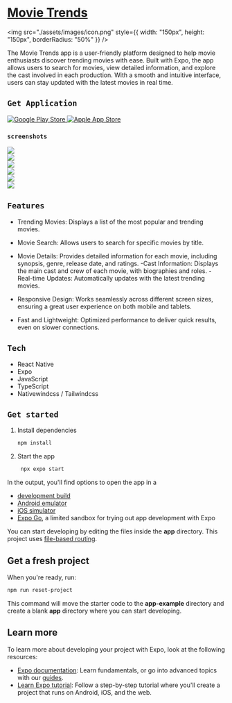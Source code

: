 # [Movie Trends][link]

<div style={{ textAlign: "center" }}>

  <img src="./assets/images/icon.png" style={{ width: "150px", height: "150px", borderRadius: "50%" }} />
</div>


> <div style={{ margin: 20, maxWidth: 700, lineHeight: "1.6" }}>
  The Movie Trends app is a user-friendly platform designed to help movie enthusiasts discover trending movies with ease. Built with Expo, the app allows users to search for movies, view detailed information, and explore the cast involved in each production. With a smooth and intuitive interface, users can stay updated with the latest movies in real time.
</div>

## `Get Application`

<div style={{ display: "flex",  gap: "20px" }}>
  <a href="#" target="_blank" rel="noopener noreferrer">
    <img src="./assets/images/google-play-badge-logo-svgrepo-com.svg" alt="Google Play Store" style={{ width: "100px", height: "100px" }} />
  </a>
  <a href="#" target="_blank" rel="noopener noreferrer">
    <img src="./assets/images/download-on-the-app-store-apple-logo-svgrepo-com.svg" alt="Apple App Store" style={{ width: "100px", height: "100px" }} />
  </a>
</div>


### `screenshots`

<div style={{ textAlign: "center", display: 'flex', gap: 8, flexWrap: 'wrap', justifyContent: 'center', width: "100%", margin: "auto" }}>
<div style={{ textAlign: "center" }}>
  <img src="./assets/images/screenshots/1.jpg" style={{ width: "300px", height: "650px", borderRadius: "5%" }} />
</div>
<div style={{ textAlign: "center" }}>
  <img src="./assets/images/screenshots/2.jpg" style={{ width: "300px", height: "650px", borderRadius: "5%" }} />
</div>
<div style={{ textAlign: "center" }}>
  <img src="./assets/images/screenshots/3.jpg" style={{ width: "300px", height: "650px", borderRadius: "5%" }} />
</div>
<div style={{ textAlign: "center" }}>
  <img src="./assets/images/screenshots/4.jpg" style={{ width: "300px", height: "650px", borderRadius: "5%" }} />
</div>
<div style={{ textAlign: "center" }}>
  <img src="./assets/images/screenshots/5.jpg" style={{ width: "300px", height: "650px", borderRadius: "5%" }} />
</div>
<div style={{ textAlign: "center" }}>
  <img src="./assets/images/screenshots/6.jpg" style={{ width: "300px", height: "650px", borderRadius: "5%" }} />
</div>
</div>





## `Features`

- Trending Movies: Displays a list of the most popular and trending movies.

- Movie Search: Allows users to search for specific movies by title.
- Movie Details: Provides detailed information for each movie, including synopsis, genre, release date, and ratings.
-Cast Information: Displays the main cast and crew of each movie, with biographies and roles.
-Real-time Updates: Automatically updates with the latest trending movies.
- Responsive Design: Works seamlessly across different screen sizes, ensuring a great user experience on both mobile and tablets.
- Fast and Lightweight: Optimized performance to deliver quick results, even on slower connections.

## `Tech`

- React Native 
- Expo
- JavaScript
- TypeScript
- Nativewindcss / Tailwindcss



## `Get started`

1. Install dependencies

   ```bash
   npm install
   ```

2. Start the app

   ```bash
    npx expo start
   ```

In the output, you'll find options to open the app in a

- [development build](https://docs.expo.dev/develop/development-builds/introduction/)
- [Android emulator](https://docs.expo.dev/workflow/android-studio-emulator/)
- [iOS simulator](https://docs.expo.dev/workflow/ios-simulator/)
- [Expo Go](https://expo.dev/go), a limited sandbox for trying out app development with Expo

You can start developing by editing the files inside the **app** directory. This project uses [file-based routing](https://docs.expo.dev/router/introduction).

## Get a fresh project

When you're ready, run:

```bash
npm run reset-project
```

This command will move the starter code to the **app-example** directory and create a blank **app** directory where you can start developing.

## Learn more

To learn more about developing your project with Expo, look at the following resources:

- [Expo documentation](https://docs.expo.dev/): Learn fundamentals, or go into advanced topics with our [guides](https://docs.expo.dev/guides).
- [Learn Expo tutorial](https://docs.expo.dev/tutorial/introduction/): Follow a step-by-step tutorial where you'll create a project that runs on Android, iOS, and the web.


<!-- links  -->
[link]: <https://github.com/nyambogahezron>

